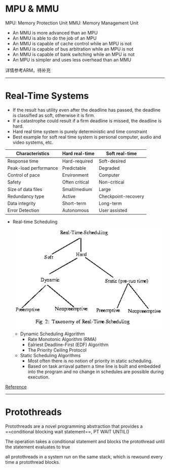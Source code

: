 # MPU & MMU
MPU: Memory Protection Unit
MMU: Memory Management Unit

* An MMU is more advanced than an MPU
* An MMU is able to do the job of an MPU
* An MMU is capable of cache control while an MPU is not
* An MMU is capable of bus arbitration while an MPU is not
* An MMU is capable of bank switching while an MPU is not
* An MPU is simpler and uses less overhead than an MMU

详情参考ARM，待补充

---

# Real-Time Systems
* If the result has utility even after the deadline has passed, the deadline is classified as soft, otherwise it is firm. 
* If a catastrophe could result if a firm deadline is missed, the deadline is hard.
* Hard real time system is purely deterministic and time constraint
* Best example for soft real time system is personal computer, audio and video systems, etc.

Characteristics|Hard real-time|Soft real-time
---|---|---
Response time|Hard-required|Soft-desired
Peak-load performance|Predictable|Degraded
Control of pace|Environment|Computer
Safety|Often critical|Non-critical
Size of data files|Small/medium|Large
Redundancy type|Active|Checkpoint-recovery
Data integrity|Short-term|Long-term
Error Detection|Autonomous|User assisted

* Real-time Scheduling
![](scheduling.PNG)
    * Dynamic Scheduling Algorithm
        * Rate Monotonic Algorithm (RMA)
        * Ealriest Deadline-First (EDF) Algorithm
        * The Priority Ceiling Protocol
    * Static Scheduling Algorithms 
        * Most often there is no notion of priority in static scheduling. 
        * Based on task arriaval pattern a time line is built and embedded into the program and no change in schedules are possible during execution.    

[Reference](https://users.ece.cmu.edu/~koopman/des_s99/real_time/)

---

# Protothreads

Protothreads are a novel programming abstraction that provides a ==conditional blocking wait statement==, PT WAIT UNTIL()

The operation takes a conditional statement and blocks the protothread until the statement evaluates to true

all protothreads in a system run on the same stack, which is rewound every time a protothread blocks.

